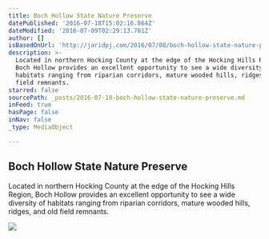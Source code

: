 ```yaml
---
title: Boch Hollow State Nature Preserve
datePublished: '2016-07-18T15:02:16.864Z'
dateModified: '2016-07-09T02:29:13.781Z'
author: []
isBasedOnUrl: 'http://jaridpj.com/2016/07/08/boch-hollow-state-nature-preserve/'
description: >-
  Located in northern Hocking County at the edge of the Hocking Hills Region,
  Boch Hollow provides an excellent opportunity to see a wide diversity of
  habitats ranging from riparian corridors, mature wooded hills, ridges, and old
  field remnants.
starred: false
sourcePath: _posts/2016-07-18-boch-hollow-state-nature-preserve.md
inFeed: true
hasPage: false
inNav: false
_type: MediaObject

---
```

<article style=""><h1>Boch Hollow State Nature Preserve</h1><p>Located in northern Hocking County at the edge of the Hocking Hills Region, Boch Hollow provides an excellent opportunity to see a wide diversity of habitats ranging from riparian corridors, mature wooded hills, ridges, and old field remnants.</p><img src="http://jaridpj.com/wp-content/uploads/2016/07/boch01.jpg" /></article>